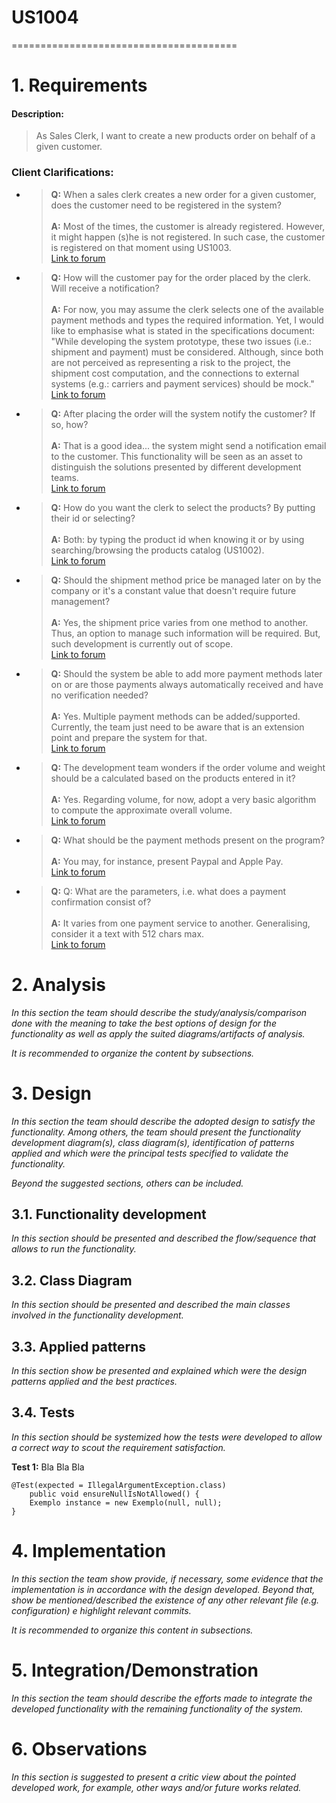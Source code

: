 # US1004
=======================================

# 1. Requirements

#### Description:

> As Sales Clerk, I want to create a new products order on behalf of a given customer.

### Client Clarifications:

* > **Q:** When a sales clerk creates a new order for a given customer, does the customer need to be registered in the system?
  <br><br>
  > **A:**
  > Most of the times, the customer is already registered. However, it might happen (s)he is not registered. In such case, the customer is registered on that moment using US1003.
  > <br>[Link to forum](https://moodle.isep.ipp.pt/mod/forum/discuss.php?d=15962#p20492)

* > **Q:** How will the customer pay for the order placed by the clerk. Will receive a notification?
  <br><br>
  > **A:**
  > For now, you may assume the clerk selects one of the available payment methods and types the required information. Yet, I would like to emphasise what is stated in the specifications document:
  "While developing the system prototype, these two issues (i.e.: shipment and payment) must be considered. Although, since both are not perceived as representing a risk to the project, the shipment cost computation, and the connections to external systems (e.g.: carriers and payment services) should be mock."
  > <br>[Link to forum](https://moodle.isep.ipp.pt/mod/forum/discuss.php?d=15938#p20466)

* > **Q:** After placing the order will the system notify the customer? If so, how?
  <br><br>
  > **A:**
  > That is a good idea... the system might send a notification email to the customer. This functionality will be seen as an asset to distinguish the solutions presented by different development teams.
  > <br>[Link to forum](https://moodle.isep.ipp.pt/mod/forum/discuss.php?d=15938#p20466)

* > **Q:** How do you want the clerk to select the products? By putting their id or selecting?
  <br><br>
  > **A:**
  > Both: by typing the product id when knowing it or by using searching/browsing the products catalog (US1002).
  > <br>[Link to forum](https://moodle.isep.ipp.pt/mod/forum/discuss.php?d=15938#p20466)


* > **Q:** Should the shipment method price be managed later on by the company or it's a constant value that doesn't require future management?
  <br><br>
  > **A:**
  > Yes, the shipment price varies from one method to another. Thus, an option to manage such information will be required. But, such development is currently out of scope.
  > <br>[Link to forum](https://moodle.isep.ipp.pt/mod/forum/discuss.php?d=15646#p20110)


* > **Q:** Should the system be able to add more payment methods later on or are those payments always automatically received and have no verification needed?
  <br><br>
  > **A:**
  > Yes. Multiple  payment methods can be added/supported. Currently, the team just need to be aware that is an extension point and prepare the system for that.
  > <br>[Link to forum](https://moodle.isep.ipp.pt/mod/forum/discuss.php?d=15646#p20110)


* > **Q:** The development team wonders if the order volume and weight should be a calculated based on the products entered in it?
  <br><br>
  > **A:**
  > Yes. Regarding volume, for now, adopt a very basic algorithm to compute the approximate overall volume.
  > <br>[Link to forum](https://moodle.isep.ipp.pt/mod/forum/discuss.php?d=15531#p19975)


* > **Q:** What should be the payment methods present on the program?
  <br><br>
  > **A:**
  > You may, for instance, present Paypal and Apple Pay.
  > <br>[Link to forum](https://moodle.isep.ipp.pt/mod/forum/discuss.php?d=16013#p20569)


* > **Q:** Q: What are the parameters, i.e. what does a payment confirmation consist of?
  <br><br>
  > **A:**
  > It varies from one payment service to another. Generalising, consider it a text with 512 chars max.
  > <br>[Link to forum](https://moodle.isep.ipp.pt/mod/forum/discuss.php?d=15579)


# 2. Analysis

*In this section the team should describe the study/analysis/comparison done with the meaning to take the best options
of design for the functionality as well as apply the suited diagrams/artifacts of analysis.*

*It is recommended to organize the content by subsections.*

# 3. Design

*In this section the team should describe the adopted design to satisfy the functionality. Among others, the team should
present the functionality development diagram(s), class diagram(s), identification of patterns applied and which were
the principal tests specified to validate the functionality.*

*Beyond the suggested sections, others can be included.*

## 3.1. Functionality development

*In this section should be presented and described the flow/sequence that allows to run the functionality.*

## 3.2. Class Diagram

*In this section should be presented and described the main classes involved in the functionality development.*

## 3.3. Applied patterns

*In this section show be presented and explained which were the design patterns applied and the best practices.*

## 3.4. Tests

*In this section should be systemized how the tests were developed to allow a correct way to scout the requirement
satisfaction.*

**Test 1:** Bla Bla Bla

	@Test(expected = IllegalArgumentException.class)
		public void ensureNullIsNotAllowed() {
		Exemplo instance = new Exemplo(null, null);
	}

# 4. Implementation

*In this section the team show provide, if necessary, some evidence that the implementation is in accordance with the
design developed. Beyond that, show be mentioned/described the existence of any other relevant file (e.g. configuration)
e highlight relevant commits.*

*It is recommended to organize this content in subsections.*

# 5. Integration/Demonstration

*In this section the team should describe the efforts made to integrate the developed functionality with the remaining
functionality of the system.*

# 6. Observations

*In this section is suggested to present a critic view about the pointed developed work, for example, other ways and/or
future works related.*